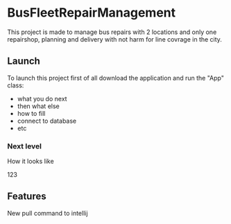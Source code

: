 # BusFleetRepairManagement

This project is made to manage bus repairs with 2 locations and only one repairshop, planning and delivery with not harm for line covrage in the city.

## Launch

To launch this project first of all download the application and run the "App" class:

- what you do next
- then what else
- how to fill
- connect to database
- etc

### Next level

How it looks like

123

## Features

New pull command to intellij
